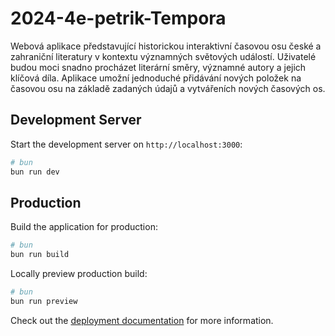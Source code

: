 # 2024-4e-petrik-Tempora

Webová aplikace představující historickou interaktivní časovou osu české a zahraniční literatury v kontextu významných světových událostí. Uživatelé budou moci snadno procházet literární směry, významné autory a jejich klíčová díla. Aplikace umožní jednoduché přidávání nových položek na časovou osu na základě zadaných údajů a vytvářeních nových časových os.

## Development Server

Start the development server on `http://localhost:3000`:

```bash
# bun
bun run dev
```

## Production

Build the application for production:

```bash
# bun
bun run build
```

Locally preview production build:

```bash
# bun
bun run preview
```

Check out the [deployment documentation](https://nuxt.com/docs/getting-started/deployment) for more information.

